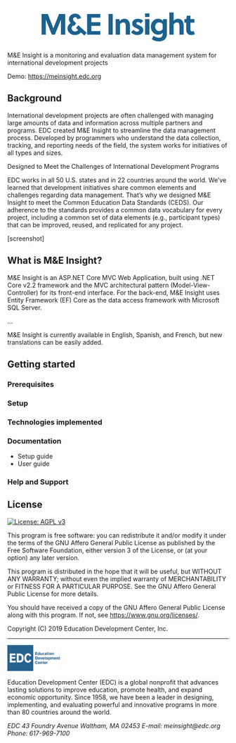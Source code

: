 <p align="center"><img src="Docs/images/MEInsightLogo.png"></p>

M&E Insight is a monitoring and evaluation data management system for international development projects

Demo: https://meinsight.edc.org

## Background
International development projects are often challenged with managing large amounts of data
and information across multiple partners and programs. EDC created M&E Insight to streamline the data management process. Developed by programmers who understand the data collection, tracking, and reporting needs of the field, the system works for initiatives of all types and sizes.

Designed to Meet the Challenges of International Development Programs

EDC works in all 50 U.S. states and in 22 countries around the world. We’ve learned that development initiatives share common elements and challenges regarding data management. That’s why we designed M&E Insight to meet the Common Education Data Standards (CEDS). Our adherence to the standards provides a common data vocabulary for every project, including a common set of data elements (e.g., participant types) that can be improved, reused, and replicated for any project.

[screenshot]

## What is M&E Insight?
M&E Insight is an ASP.NET Core MVC Web Application, built using .NET Core v2.2 framework and the MVC architectural pattern (Model-View-Controller) for its front-end interface. For the back-end, M&E Insight uses Entity Framework (EF) Core as the data access framework with Microsoft SQL Server.

...

M&E Insight is currently available in English, Spanish, and French, but new translations can be easily added.



## Getting started

### Prerequisites

### Setup

### Technologies implemented

### Documentation
* Setup guide
* User guide

### Help and Support


## License
[![License: AGPL v3](https://img.shields.io/badge/License-AGPL%20v3-blue.svg)](LICENSE)

This program is free software: you can redistribute it and/or modify it under the terms of the GNU Affero General Public License as published by the Free Software Foundation, either version 3 of the License, or (at your option) any later version.

This program is distributed in the hope that it will be useful, but WITHOUT ANY WARRANTY; without even the implied warranty of MERCHANTABILITY or FITNESS FOR A PARTICULAR PURPOSE. See the GNU Affero General Public License for more details.

You should have received a copy of the GNU Affero General Public License along with this program. If not, see <https://www.gnu.org/licenses/>.


Copyright (C) 2019 Education Development Center, Inc.

---

<img src="Docs/images/EDCLogo.png" width=120px></p>
Education Development Center (EDC) is a global nonprofit that advances lasting solutions to improve education, promote health, and expand economic opportunity. Since 1958, we have been a leader in designing, implementing, and evaluating powerful and innovative programs in more than 80 countries around the world.

<address>
EDC 43 Foundry Avenue Waltham, MA 02453
E-mail: meinsight@edc.org
Phone: 617-969-7100
</address>

